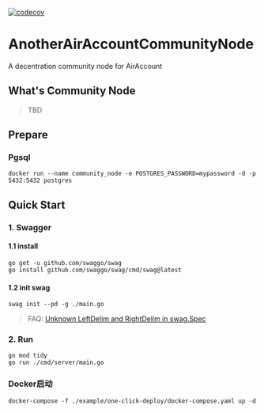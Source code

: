 [![codecov](https://codecov.io/gh/AAStarCommunity/AnotherAirAccountCommunityNode/graph/badge.svg?token=G741C0D6SR)](https://codecov.io/gh/AAStarCommunity/AnotherAirAccountCommunityNode)

# AnotherAirAccountCommunityNode

A decentration community node for AirAccount

## What's Community Node

> TBD

## Prepare

### Pgsql

```shell
docker run --name community_node -e POSTGRES_PASSWORD=mypassword -d -p 5432:5432 postgres
```

## Quick Start

### 1. Swagger

#### 1.1 install

```shell
go get -u github.com/swaggo/swag
go install github.com/swaggo/swag/cmd/swag@latest
```

#### 1.2 init swag

```shell
swag init --pd -g ./main.go
```

> FAQ: [Unknown LeftDelim and RightDelim in swag.Spec](https://github.com/swaggo/swag/issues/1568)

### 2. Run

```shell
go mod tidy
go run ./cmd/server/main.go
```

### Docker启动

```shell
docker-compose -f ./example/one-click-deploy/docker-compose.yaml up -d
```
